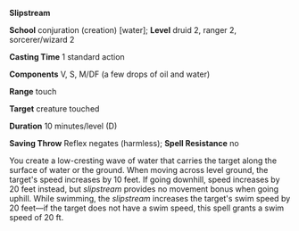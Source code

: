  **Slipstream**

**School** conjuration (creation) [water]; **Level** druid 2, ranger 2, sorcerer/wizard 2

**Casting Time** 1 standard action

**Components** V, S, M/DF (a few drops of oil and water)

**Range** touch

**Target** creature touched

**Duration** 10 minutes/level (D)

**Saving Throw** Reflex negates (harmless); **Spell Resistance** no

You create a low-cresting wave of water that carries the target along the surface of water or the ground. When moving across level ground, the target's speed increases by 10 feet. If going downhill, speed increases by 20 feet instead, but _slipstream_ provides no movement bonus when going uphill. While swimming, the _slipstream_ increases the target's swim speed by 20 feet—if the target does not have a swim speed, this spell grants a swim speed of 20 ft.

